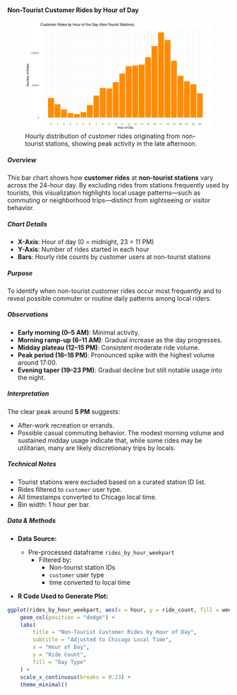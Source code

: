 #### Non-Tourist Customer Rides by Hour of Day

<figure class="float-right">
  <a href="../images/Non-Tourist_Customer_Rides_by_Hour_of_Day.png" target="_blank" title="Select image to open full sized chart">
  <img src="../images/thumbnails/Non-Tourist_Customer_Rides_by_Hour_of_Day.png" alt="Bar chart showing the distribution of customer rides by hour of the day at non-tourist stations. Ride volume starts low in the early morning, builds steadily through the day, and peaks sharply at 17:00 (5 PM).">
  </a>
  <figcaption>
  Hourly distribution of customer rides originating from non-tourist stations, showing peak activity in the late afternoon.
  </figcaption>
</figure>


##### Overview
This bar chart shows how **customer rides** at **non-tourist stations** vary across the 24-hour day. By excluding rides from stations frequently used by tourists, this visualization highlights local usage patterns—such as commuting or neighborhood trips—distinct from sightseeing or visitor behavior.

##### Chart Details
- **X-Axis**: Hour of day (0 = midnight, 23 = 11 PM)
- **Y-Axis**: Number of rides started in each hour
- **Bars**: Hourly ride counts by customer users at non-tourist stations

##### Purpose
To identify when non-tourist customer rides occur most frequently and to reveal possible commuter or routine daily patterns among local riders.

##### Observations
- **Early morning (0–5 AM)**: Minimal activity.
- **Morning ramp-up (6–11 AM)**: Gradual increase as the day progresses.
- **Midday plateau (12–15 PM)**: Consistent moderate ride volume.
- **Peak period (16–18 PM)**: Pronounced spike with the highest volume around 17:00.
- **Evening taper (19–23 PM)**: Gradual decline but still notable usage into the night.

##### Interpretation
The clear peak around **5 PM** suggests:
- After-work recreation or errands.
- Possible casual commuting behavior.
The modest morning volume and sustained midday usage indicate that, while some rides may be utilitarian, many are likely discretionary trips by locals.

##### Technical Notes
- Tourist stations were excluded based on a curated station ID list.
- Rides filtered to `customer` user type.
- All timestamps converted to Chicago local time.
- Bin width: 1 hour per bar.

##### Data & Methods
- **Data Source:**
  - Pre-processed dataframe `rides_by_hour_weekpart`
    - Filtered by:
      - Non-tourist station IDs
      - `customer` user type
      - time converted to local time


- **R Code Used to Generate Plot:**
```r
ggplot(rides_by_hour_weekpart, aes(x = hour, y = ride_count, fill = week_part)) +
    geom_col(position = "dodge") +
    labs(
        title = "Non-Tourist Customer Rides by Hour of Day",
        subtitle = "Adjusted to Chicago Local Time",
        x = "Hour of Day",
        y = "Ride Count",
        fill = "Day Type"
    ) +
    scale_x_continuous(breaks = 0:23) +
    theme_minimal()
```

<br style="clear: both;"></br>

